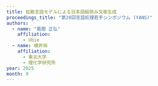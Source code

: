 ```yaml
---
title: 拡散言語モデルによる日本語縦読み文章生成
proceedings_title: "第20回言語処理若手シンポジウム (YANS)"
authors:
  - name: "風間 正弘"
    affiliation:
      - Ubie
  - name: 横井祥
    affiliation:
      - 東北大学
      - 理化学研究所
year: 2025
month: 9
---
```

